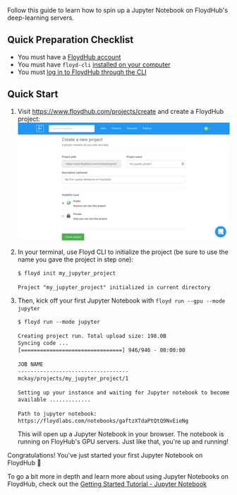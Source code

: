 Follow this guide to learn how to spin up a Jupyter Notebook on FloydHub's deep-learning servers.

## Quick Preparation Checklist

- You must have a [FloydHub account](https://www.floydhub.com/login)
- You must have `floyd-cli` [installed on your computer](../guides/basics/install.md)
- You must [log in to FloydHub through the CLI](../guides/basics/login.md)


## Quick Start

1. Visit https://www.floydhub.com/projects/create and create a FloydHub
   project:
   ![create jupyter notebook](../img/create_jupyter_project.jpg)

2. In your terminal, use Floyd CLI to initialize the project (be sure to use
   the name you gave the project in step one):

    ```
    $ floyd init my_jupyter_project

    Project "my_jupyter_project" initialized in current directory
    ```

3. Then, kick off your first Jupyter Notebook with
    `floyd run --gpu --mode jupyter`

    ```
    $ floyd run --mode jupyter

    Creating project run. Total upload size: 198.0B
    Syncing code ...
    [================================] 946/946 - 00:00:00

    JOB NAME
    -----------------------------------
    mckay/projects/my_jupyter_project/1

    Setting up your instance and waiting for Jupyter notebook to become available .............

    Path to jupyter notebook: https://floydlabs.com/notebooks/gaftzXTdaPtQtQ9NvEieNg
    ```

    This will open up a Jupyter Notebook in your browser. The notebook is
    running on FloyHub's GPU servers. Just like that, you're up and running!

Congratulations! You've just started your first Jupyter Notebook on FloydHub 🎉

To go a bit more in depth and learn more about using Jupyter Notebooks on FloydHub, check out the [Getting Started Tutorial - Jupyter Notebook](get_started_jupyter)


